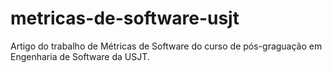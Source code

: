 metricas-de-software-usjt
=========================

Artigo do trabalho de Métricas de Software do curso de pós-graguação em Engenharia de Software da USJT.
